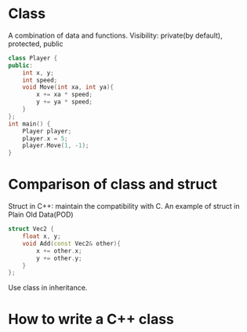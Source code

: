 # Class
A combination of data and functions.
Visibility: private(by default), protected, public
``` cpp
class Player {
public:
    int x, y;
    int speed;
    void Move(int xa, int ya){
        x += xa * speed;
        y += ya * speed;
    }
};
int main() {
    Player player;
    player.x = 5;
    player.Move(1, -1);
}
```

# Comparison of class and struct
Struct in C++: maintain the compatibility with C. 
An example of struct in Plain Old Data(POD)
``` cpp
struct Vec2 {
    float x, y;
    void Add(const Vec2& other){
        x += other.x;
        y += other.y;
    }
};
```
Use class in inheritance.

# How to write a C++ class
